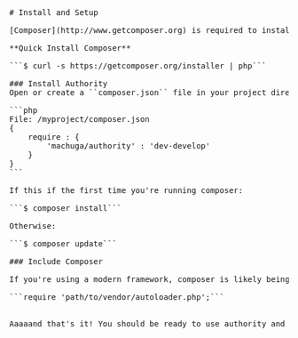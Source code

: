 <pre># Install and Setup

[Composer](http://www.getcomposer.org) is required to install Authority into your project. 

**Quick Install Composer**

```$ curl -s https://getcomposer.org/installer | php```

### Install Authority
Open or create a ``composer.json`` file in your project directory and add an entry for authority to the required section.

```php
File: /myproject/composer.json
{
    require : {
        'machuga/authority' : 'dev-develop'
    }
}
```

If this if the first time you're running composer:

```$ composer install```

Otherwise:

```$ composer update```

### Include Composer

If you're using a modern framework, composer is likely being included for you already.  If not, you can add the autoloader yourself by finding a bootstrap script for your framework, and requiring the the vendor/autoload.php file as demonstrated below:

```require 'path/to/vendor/autoloader.php';```


Aaaaand that's it! You should be ready to use authority and any other packages you've included in composer.</pre>
